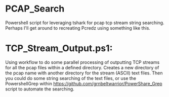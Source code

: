 # PCAP_Search
Powershell script for leveraging tshark for pcap tcp stream string searching.
Perhaps I'll get around to recreating Pcredz using something like this.


# TCP_Stream_Output.ps1:
Using workflow to do some parallel processing of outputting TCP streams for all the pcap files within a defined directory. Creates a new directory of the pcap name with another directory for the stream (ASCII) text files. Then you could do some string searching of the text files, or use the PowershellGrep within https://github.com/grnbeltwarrior/PowerShare_Grep script to automate the searching.
